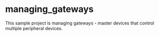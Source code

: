# managing_gateways
This sample project is managing gateways - master devices that control multiple peripheral devices.
